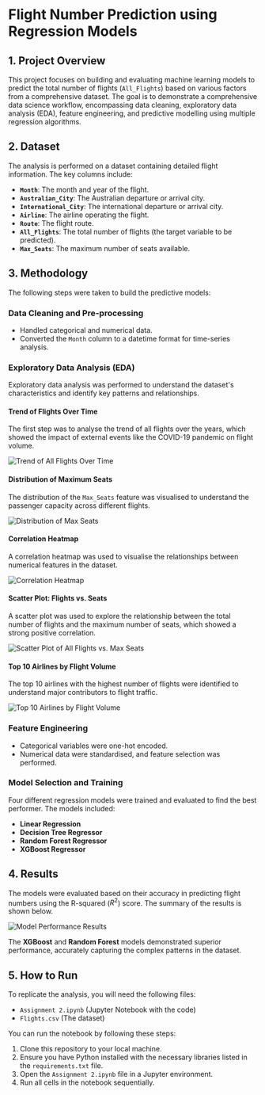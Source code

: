 
# Flight Number Prediction using Regression Models

## 1. Project Overview
This project focuses on building and evaluating machine learning models to predict the total number of flights (`All_Flights`) based on various factors from a comprehensive dataset. The goal is to demonstrate a comprehensive data science workflow, encompassing data cleaning, exploratory data analysis (EDA), feature engineering, and predictive modelling using multiple regression algorithms.

## 2. Dataset
The analysis is performed on a dataset containing detailed flight information. The key columns include:
* **`Month`**: The month and year of the flight.
* **`Australian_City`**: The Australian departure or arrival city.
* **`International_City`**: The international departure or arrival city.
* **`Airline`**: The airline operating the flight.
* **`Route`**: The flight route.
* **`All_Flights`**: The total number of flights (the target variable to be predicted).
* **`Max_Seats`**: The maximum number of seats available.

## 3. Methodology
The following steps were taken to build the predictive models:

### Data Cleaning and Pre-processing
* Handled categorical and numerical data.
* Converted the `Month` column to a datetime format for time-series analysis.

### Exploratory Data Analysis (EDA)
Exploratory data analysis was performed to understand the dataset's characteristics and identify key patterns and relationships.

#### Trend of Flights Over Time
The first step was to analyse the trend of all flights over the years, which showed the impact of external events like the COVID-19 pandemic on flight volume.

![Trend of All Flights Over Time](images/Result%20of%20Trend%20of%20all%20flights%20over%20Time.jpg)

#### Distribution of Maximum Seats
The distribution of the `Max_Seats` feature was visualised to understand the passenger capacity across different flights.

![Distribution of Max Seats](images/DistributionofMaxSeats.jpg)

#### Correlation Heatmap
A correlation heatmap was used to visualise the relationships between numerical features in the dataset.

![Correlation Heatmap](images/Result%20of%20Correlation%20Heatmap.jpg)

#### Scatter Plot: Flights vs. Seats
A scatter plot was used to explore the relationship between the total number of flights and the maximum number of seats, which showed a strong positive correlation.

![Scatter Plot of All Flights vs. Max Seats](images/Result%20of%20Scatter%20Plot.jpg)

#### Top 10 Airlines by Flight Volume
The top 10 airlines with the highest number of flights were identified to understand major contributors to flight traffic.

![Top 10 Airlines by Flight Volume](images/Result%20of%20top%2010%20airlines..jpg)

### Feature Engineering
* Categorical variables were one-hot encoded.
* Numerical data were standardised, and feature selection was performed.

### Model Selection and Training
Four different regression models were trained and evaluated to find the best performer. The models included:
* **Linear Regression**
* **Decision Tree Regressor**
* **Random Forest Regressor**
* **XGBoost Regressor**

## 4. Results
The models were evaluated based on their accuracy in predicting flight numbers using the R-squared ($R^2$) score. The summary of the results is shown below.

![Model Performance Results](images/Results.jpg)

The **XGBoost** and **Random Forest** models demonstrated superior performance, accurately capturing the complex patterns in the dataset.

## 5. How to Run
To replicate the analysis, you will need the following files:
* `Assignment 2.ipynb` (Jupyter Notebook with the code)
* `Flights.csv` (The dataset)

You can run the notebook by following these steps:
1.  Clone this repository to your local machine.
2.  Ensure you have Python installed with the necessary libraries listed in the `requirements.txt` file.
3.  Open the `Assignment 2.ipynb` file in a Jupyter environment.
4.  Run all cells in the notebook sequentially.


